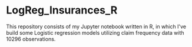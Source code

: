 # LogReg_Insurances_R
This repository consists of my Jupyter notebook written in R, in which I've build some Logistic regression models utilizing claim frequency data with 10296 observations. 
